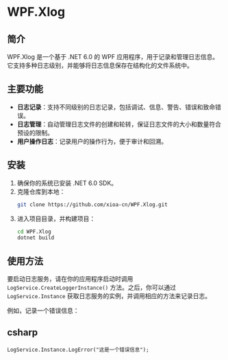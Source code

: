 # WPF.Xlog

## 简介
WPF.Xlog 是一个基于 .NET 6.0 的 WPF 应用程序，用于记录和管理日志信息。它支持多种日志级别，并能够将日志信息保存在结构化的文件系统中。

## 主要功能
- **日志记录**：支持不同级别的日志记录，包括调试、信息、警告、错误和致命错误。
- **日志管理**：自动管理日志文件的创建和轮转，保证日志文件的大小和数量符合预设的限制。
- **用户操作日志**：记录用户的操作行为，便于审计和回溯。

## 安装
1. 确保你的系统已安装 .NET 6.0 SDK。
2. 克隆仓库到本地：
   ```bash
   git clone https://github.com/xioa-cn/WPF.Xlog.git
   ```
3. 进入项目目录，并构建项目：
   ```bash
   cd WPF.Xlog
   dotnet build
   ```

## 使用方法
要启动日志服务，请在你的应用程序启动时调用 `LogService.CreateLoggerInstance()` 方法。之后，你可以通过 `LogService.Instance` 获取日志服务的实例，并调用相应的方法来记录日志。

例如，记录一个错误信息：
 ## csharp
`LogService.Instance.LogError("这是一个错误信息");`
